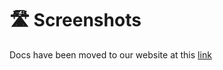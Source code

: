 # 🛣️ Screenshots

Docs have been moved to our website at this [link](https://tomatophp.com/en/open-source/filament-locations)
